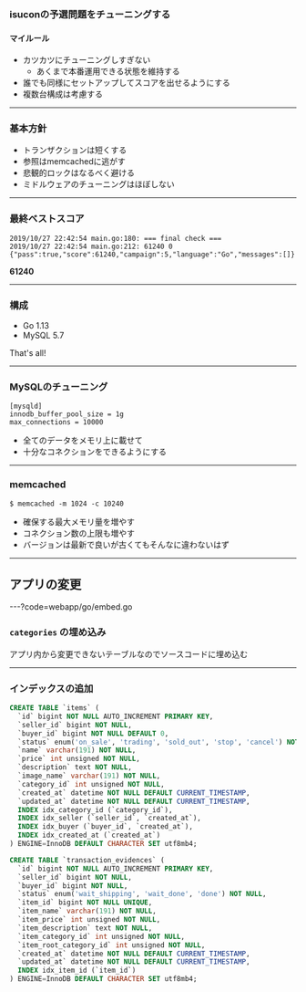 ### isuconの予選問題をチューニングする

#### マイルール

- カツカツにチューニングしすぎない
  - あくまで本番運用できる状態を維持する
- 誰でも同様にセットアップしてスコアを出せるようにする
- 複数台構成は考慮する

---

### 基本方針

- トランザクションは短くする
- 参照はmemcachedに逃がす
- 悲観的ロックはなるべく避ける
- ミドルウェアのチューニングはほぼしない

---

### 最終ベストスコア

```
2019/10/27 22:42:54 main.go:180: === final check ===
2019/10/27 22:42:54 main.go:212: 61240 0
{"pass":true,"score":61240,"campaign":5,"language":"Go","messages":[]}
```

**61240**

---

### 構成

- Go 1.13
- MySQL 5.7

That's all!

---

### MySQLのチューニング

```
[mysqld]
innodb_buffer_pool_size = 1g
max_connections = 10000
```

- 全てのデータをメモリ上に載せて
- 十分なコネクションをできるようにする

---

### memcached

```
$ memcached -m 1024 -c 10240
```

- 確保する最大メモリ量を増やす
- コネクション数の上限も増やす
- バージョンは最新で良いが古くてもそんなに違わないはず

---

## アプリの変更

---?code=webapp/go/embed.go

### `categories` の埋め込み

アプリ内から変更できないテーブルなのでソースコードに埋め込む

---

### インデックスの追加

```sql
CREATE TABLE `items` (
  `id` bigint NOT NULL AUTO_INCREMENT PRIMARY KEY,
  `seller_id` bigint NOT NULL,
  `buyer_id` bigint NOT NULL DEFAULT 0,
  `status` enum('on_sale', 'trading', 'sold_out', 'stop', 'cancel') NOT NULL,
  `name` varchar(191) NOT NULL,
  `price` int unsigned NOT NULL,
  `description` text NOT NULL,
  `image_name` varchar(191) NOT NULL,
  `category_id` int unsigned NOT NULL,
  `created_at` datetime NOT NULL DEFAULT CURRENT_TIMESTAMP,
  `updated_at` datetime NOT NULL DEFAULT CURRENT_TIMESTAMP,
  INDEX idx_category_id (`category_id`),
  INDEX idx_seller (`seller_id`, `created_at`),
  INDEX idx_buyer (`buyer_id`, `created_at`),
  INDEX idx_created_at (`created_at`)
) ENGINE=InnoDB DEFAULT CHARACTER SET utf8mb4;
```

```sql
CREATE TABLE `transaction_evidences` (
  `id` bigint NOT NULL AUTO_INCREMENT PRIMARY KEY,
  `seller_id` bigint NOT NULL,
  `buyer_id` bigint NOT NULL,
  `status` enum('wait_shipping', 'wait_done', 'done') NOT NULL,
  `item_id` bigint NOT NULL UNIQUE,
  `item_name` varchar(191) NOT NULL,
  `item_price` int unsigned NOT NULL,
  `item_description` text NOT NULL,
  `item_category_id` int unsigned NOT NULL,
  `item_root_category_id` int unsigned NOT NULL,
  `created_at` datetime NOT NULL DEFAULT CURRENT_TIMESTAMP,
  `updated_at` datetime NOT NULL DEFAULT CURRENT_TIMESTAMP,
  INDEX idx_item_id (`item_id`)
) ENGINE=InnoDB DEFAULT CHARACTER SET utf8mb4;
```
